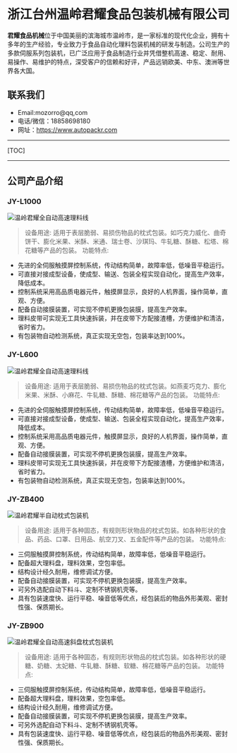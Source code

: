 # 浙江台州温岭君耀食品包装机械有限公司
**君耀食品机械**位于中国美丽的滨海城市温岭市，是一家标准的现代化企业，拥有十多年的生产经验，专业致力于食品自动化理料包装机械的研发与制造。公司生产的多款伺服系列包装机，已广泛应用于食品制造行业并凭借整机高速、稳定、耐用、易操作、易维护的特点，深受客户的信赖和好评，产品远销欧美、中东、澳洲等世界各大国。
## 联系我们
- Email:mozorro@qq,com
- 电话/微信：18858698180
- 网址：https://www.autopackr.com


----------


[TOC]


----------


## 公司产品介绍
### JY-L1000
![温岭君耀全自动高速理料线](https://ae01.alicdn.com/kf/U8b545fc8da9b467eb62691b12dce114ej.jpg)
>设备用途:
适用于表层脆弱、易损伤物品的枕式包装。如巧克力威化、曲奇饼干、膨化米果、米酥、米通、瑞士卷、沙琪玛、牛轧糖、酥糖、松塔、棉花糖等产品的包装。
功能特点:
- 先进的全伺服触摸屏控制系统，传动结构简单，故障率低，低噪音平稳运行。
- 可直接对接成型设备，使成型、输送、包装全程实现自动化，提高生产效率，降低成本。
- 控制系统采用高品质电器元件，触摸屏显示，良好的人机界面，操作简单，直观、方便。
-  配备自动接膜装置，可实现不停机更换包装膜，提高生产效率。
- 理料皮带可实现无工具快速拆装，并在皮带下方配接渣槽，方便维护和清洁，省时省力。
- 有包装物自动检测系统，真正实现无空包，包装率达到100%。

### JY-L600
![温岭君耀全自动高速理料线](https://ae01.alicdn.com/kf/Ue5da0c22215e4fcf9c801a051ac0e545M.jpg)
>设备用途:
适用于表层脆弱、易损伤物品的枕式包装。如燕麦巧克力、膨化米果、米酥、小麻花、牛轧糖、酥糖、棉花糖等产品的包装。
功能特点:
- 先进的全伺服触摸屏控制系统，传动结构简单，故障率低，低噪音平稳运行。
- 可直接对接成型设备，使成型、输送、包装全程实现自动化，提高生产效率，降低成本。
- 控制系统采用高品质电器元件，触摸屏显示，良好的人机界面，操作简单，直观、方便。
- 配备自动接膜装置，可实现不停机更换包装膜，提高生产效率。
- 理料皮带可实现无工具快速拆装，并在皮带下方配接渣槽，方便维护和清洁，省时省力。
- 有包装物自动检测系统，真正实现无空包，包装率达到100%。
### JY-ZB400
![温岭君耀半自动枕式包装机](https://ae01.alicdn.com/kf/Ua247e685910a403dafd1889fd243253cY.jpg)
>设备用途:
适用于各种固态，有规则形状物品的枕式包装。如各种形状的食品、药品、口罩、日用品、航空刀叉、五金配件等产品的包装。
功能特点:
- 三伺服触摸屏控制系统，传动结构简单，故障率低，低噪音平稳运行。
- 配备超大理料盘，理料效果，空包率低。
- 结构设计经久耐用，维修调试方便。
- 配备自动接膜装置，可实现不停机更换包装膜，提高生产效率。
- 可另外选配自动下料斗、定制不锈钢机壳等。
- 具有包装速度快、运行平稳、噪音低等优点，经包装后的物品外形美观、密封性强、保质期长。
### JY-ZB900
![温岭君耀全自动高速斜盘枕式包装机](https://ae01.alicdn.com/kf/U08479dab732a4d4dab5443de25ec1c23Q.jpg)
>设备用途:
适用于各种固态，有规则形状物品的枕式包装。如各种形状的硬糖、奶糖、太妃糖、牛轧糖、酥糖、软糖、棉花糖等产品的包装。
功能特点:
- 三伺服触摸屏控制系统，传动结构简单，故障率低，低噪音平稳运行。
- 配备超大理料盘，理料效果，空包率低。
- 结构设计经久耐用，维修调试方便。
- 配备自动接膜装置，可实现不停机更换包装膜，提高生产效率。
- 可另外选配自动下料斗、定制不锈钢机壳等。
- 具有包装速度快、运行平稳、噪音低等优点，经包装后的物品外形美观、密封性强、保质期长。




